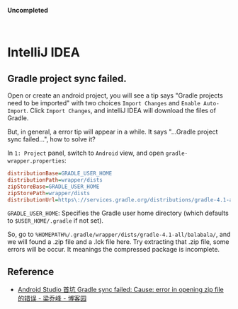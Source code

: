 **Uncompleted**

<br/>

# IntelliJ IDEA

## Gradle project sync failed.

Open or create an android project, you will see a tip says "Gradle projects need to be imported" with two choices ```Import Changes``` and ```Enable Auto-Import```.
Click ```Import Changes```, and intelliJ IDEA will download the files of Gradle.

But, in general, a error tip will appear in a while.
It says "...Gradle project sync failed...", how to solve it?

In ```1: Project``` panel, switch to ```Android``` view, and open ```gradle-wrapper.properties```:

``` INI
distributionBase=GRADLE_USER_HOME
distributionPath=wrapper/dists
zipStoreBase=GRADLE_USER_HOME
zipStorePath=wrapper/dists
distributionUrl=https\://services.gradle.org/distributions/gradle-4.1-all.zip
```

```GRADLE_USER_HOME```: Specifies the Gradle user home directory (which defaults to ```$USER_HOME/.gradle``` if not set).

So, go to ```%HOMEPATH%/.gradle/wrapper/dists/gradle-4.1-all/balabala/```, and we will found a .zip file and a .lck file here.
Try extracting that .zip file, some errors will be occur.
It meanings the compressed package is incomplete.

## Reference

* [Android Studio 首坑 Gradle sync failed: Cause: error in opening zip file 的错误 - 梁乔峰 - 博客园](https://www.cnblogs.com/maydear/p/6849745.html)
